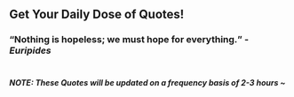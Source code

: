 ## Get Your Daily Dose of Quotes!
### <q>Nothing is hopeless; we must hope for everything.</q> -<em>Euripides</em> <br><br>
##### NOTE: These Quotes will be updated on a frequency basis of 2-3 hours ~
